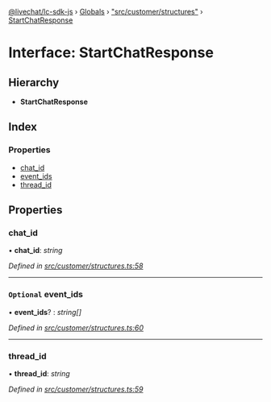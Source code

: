 [@livechat/lc-sdk-js](../README.md) › [Globals](../globals.md) › ["src/customer/structures"](../modules/_src_customer_structures_.md) › [StartChatResponse](_src_customer_structures_.startchatresponse.md)

# Interface: StartChatResponse

## Hierarchy

* **StartChatResponse**

## Index

### Properties

* [chat_id](_src_customer_structures_.startchatresponse.md#chat_id)
* [event_ids](_src_customer_structures_.startchatresponse.md#optional-event_ids)
* [thread_id](_src_customer_structures_.startchatresponse.md#thread_id)

## Properties

###  chat_id

• **chat_id**: *string*

*Defined in [src/customer/structures.ts:58](https://github.com/livechat/lc-sdk-js/blob/ce4846a/src/customer/structures.ts#L58)*

___

### `Optional` event_ids

• **event_ids**? : *string[]*

*Defined in [src/customer/structures.ts:60](https://github.com/livechat/lc-sdk-js/blob/ce4846a/src/customer/structures.ts#L60)*

___

###  thread_id

• **thread_id**: *string*

*Defined in [src/customer/structures.ts:59](https://github.com/livechat/lc-sdk-js/blob/ce4846a/src/customer/structures.ts#L59)*
